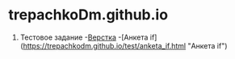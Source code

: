# trepachkoDm.github.io
1. Тестовое задание
-[Верстка](https://trepachkodm.github.io/test/site.html "Верстка")
-[Анкета if] (https://trepachkodm.github.io/test/anketa_if.html "Анкета if")
